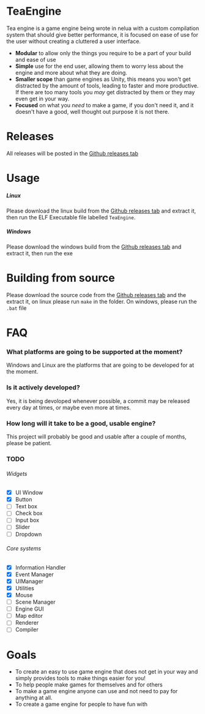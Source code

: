 # TeaEngine
Tea engine is a game engine being wrote in nelua with a custom compilation system that should give better performance, it is focused on ease of use for the user without creating a cluttered a user interface.
* **Modular** to allow only the things you require to be a part of your build and ease of use
* **Simple** use for the end user, allowing them to worry less about the engine and more about what they are doing.
* **Smaller scope** than game engines as Unity, this means you won't get distracted by the amount of tools, leading to faster and more productive. If there are too many tools you *may* get distracted by them or they may even get in your way.
* **Focused** on what you *need* to make a game, if you don't need it, and it doesn't have a good, well thought out purpose it is not there.

# Releases

All releases will be posted in the [Github releases tab](https://github.com/TeaSpillStudios/TeaEngine/releases)

# Usage

##### Linux

Please download the linux build from the [Github releases tab](https://github.com/TeaSpillStudios/TeaEngine/releases) and extract it, then run the ELF Executable file labelled `TeaEngine`.

##### Windows

Please download the windows build from the [Github releases tab](https://github.com/TeaSpillStudios/TeaEngine/releases) and extract it, then run the exe

# Building from source

Please download the source code from the [Github releases tab](https://github.com/TeaSpillStudios/TeaEngine/releases) and the extract it, on linux please run `make` in the folder. On windows, please run the `.bat` file

# FAQ

### What platforms are going to be supported at the moment?
Windows and Linux are the platforms that are going to be developed for at the moment.

### Is it actively developed?
Yes, it is being devoloped whenever possible, a commit may be released every day at times, or maybe even more at times.

### How long will it take to be a good, usable engine?
This project will probably be good and usable after a couple of months, please be patient.

### TODO

###### Widgets
- [x] UI Window
- [x] Button
- [ ] Text box
- [ ] Check box
- [ ] Input box
- [ ] Slider
- [ ] Dropdown

###### Core systems

- [x] Information Handler
- [x] Event Manager
- [x] UIManager
- [x] Utilities 
- [x] Mouse
- [ ] Scene Manager
- [ ] Engine GUI
- [ ] Map editor
- [ ] Renderer
- [ ] Compiler

# Goals

* To create an easy to use game engine that does not get in your way and simply provides tools to make things easier for you!
* To help people make games for themselves and for others
* To make a game engine anyone can use and not need to pay for anything at all.
* To create a game engine for people to have fun with
